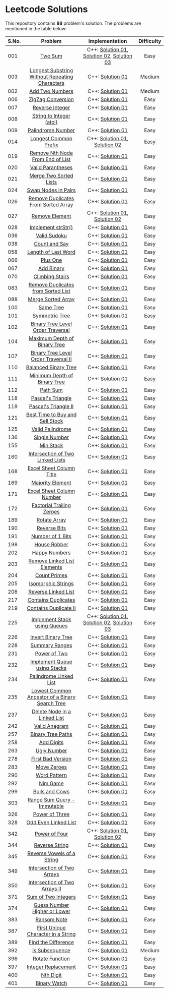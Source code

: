 # Leetcode Solutions

This repository contains **88** problem's solution. The problems are mentioned in the table below:

S.No.|Problem | Implementation | Difficulty
--- | :---: | :---: | :---:
001 | [Two Sum](https://leetcode.com/problems/two-sum/) | C++: [Solution 01](https://github.com/sarsjits/Programming-Puzzles/blob/master/leetcode/P001S01.cpp), [Solution 02](https://github.com/sarsjits/Programming-Puzzles/blob/master/leetcode/P001S02.cpp), [Solution 03](https://github.com/sarsjits/Programming-Puzzles/blob/master/leetcode/P001S03.cpp) | Easy
003 | [Longest Substring Without Repeating Characters](https://leetcode.com/problems/longest-substring-without-repeating-characters/) | C++: [Solution 01](https://github.com/sarsjits/Programming-Puzzles/blob/master/leetcode/P003S01.cpp) | Medium
002 | [Add Two Numbers](https://leetcode.com/problems/add-two-numbers/) | C++: [Solution 01](https://github.com/sarsjits/Programming-Puzzles/blob/master/leetcode/P002S01.cpp) | Medium
006 | [ZigZag Conversion](https://leetcode.com/problems/zigzag-conversion/) | C++: [Solution 01](https://github.com/sarsjits/Programming-Puzzles/blob/master/leetcode/P006S01.cpp) | Easy
007 | [Reverse Integer](https://leetcode.com/problems/reverse-integer/) | C++: [Solution 01](https://github.com/sarsjits/Programming-Puzzles/blob/master/leetcode/P007S01.cpp) | Easy
008 | [String to Integer (atoi) ](https://leetcode.com/problems/string-to-integer-atoi/) | C++: [Solution 01](https://github.com/sarsjits/Programming-Puzzles/blob/master/leetcode/P008S01.cpp) | Easy
009 | [Palindrome Number](https://leetcode.com/problems/palindrome-number/) | C++: [Solution 01](https://github.com/sarsjits/Programming-Puzzles/blob/master/leetcode/P009S01.cpp) | Easy
014 | [Longest Common Prefix](https://leetcode.com/problems/longest-common-prefix/) | C++: [Solution 01](https://github.com/sarsjits/Programming-Puzzles/blob/master/leetcode/P014S01.cpp), [Solution 02](https://github.com/sarsjits/Programming-Puzzles/blob/master/leetcode/P014S02.cpp) | Easy
019 | [Remove Nth Node From End of List](https://leetcode.com/problems/remove-nth-node-from-end-of-list/) | C++: [Solution 01](https://github.com/sarsjits/Programming-Puzzles/blob/master/leetcode/P019S01.cpp) | Easy
020 | [Valid Parantheses](https://leetcode.com/problems/valid-parentheses/) | C++: [Solution 01](https://github.com/sarsjits/Programming-Puzzles/blob/master/leetcode/P020S01.cpp) | Easy
021 | [Merge Two Sorted Lists](https://leetcode.com/problems/merge-two-sorted-lists/) | C++: [Solution 01](https://github.com/sarsjits/Programming-Puzzles/blob/master/leetcode/P021S01.cpp) | Easy
024 | [Swap Nodes in Pairs](https://leetcode.com/problems/swap-nodes-in-pairs/) | C++: [Solution 01](https://github.com/sarsjits/Programming-Puzzles/blob/master/leetcode/P024S01.cpp) | Easy
026 | [Remove Duplicates From Sorted Array](https://leetcode.com/problems/remove-duplicates-from-sorted-array/) | C++: [Solution 01](https://github.com/sarsjits/Programming-Puzzles/blob/master/leetcode/P026S01.cpp) | Easy
027 | [Remove Element](https://leetcode.com/problems/remove-element/) | C++: [Solution 01](https://github.com/sarsjits/Programming-Puzzles/blob/master/leetcode/P027S01.cpp), [Solution 02](https://github.com/sarsjits/Programming-Puzzles/blob/master/leetcode/P027S02.cpp) | Easy
028 | [Implement strStr()](https://leetcode.com/problems/implement-strstr/) | C++: [Solution 01](https://github.com/sarsjits/Programming-Puzzles/blob/master/leetcode/P028S01.cpp) | Easy
036 | [Valid Sudoku](https://leetcode.com/problems/valid-sudoku/) | C++: [Solution 01](https://github.com/sarsjits/Programming-Puzzles/blob/master/leetcode/P036S01.cpp) | Easy
038 | [Count and Say](https://leetcode.com/problems/count-and-say/) | C++: [Solution 01](https://github.com/sarsjits/Programming-Puzzles/blob/master/leetcode/P038S01.cpp) | Easy
058 | [Length of Last Word](https://leetcode.com/problems/length-of-last-word/) | C++: [Solution 01](https://github.com/sarsjits/Programming-Puzzles/blob/master/leetcode/P058S01.cpp) | Easy
066 | [Plus One](https://leetcode.com/problems/plus-one/) | C++: [Solution 01](https://github.com/sarsjits/Programming-Puzzles/blob/master/leetcode/P066S01.cpp) | Easy
067 | [Add Binary](https://leetcode.com/problems/add-binary) | C++: [Solution 01](https://github.com/sarsjits/Programming-Puzzles/blob/master/leetcode/P067S01.cpp) | Easy
070 | [Climbing Stairs](https://leetcode.com/problems/climbing-stairs/) | C++: [Solution 01](https://github.com/sarsjits/Programming-Puzzles/blob/master/leetcode/P070S01.cpp) | Easy 
083 | [Remove Duplicates from Sorted List](https://leetcode.com/problems/remove-duplicates-from-sorted-list/) | C++: [Solution 01](https://github.com/sarsjits/Programming-Puzzles/blob/master/leetcode/P083S01.cpp) | Easy
088 | [Merge Sorted Array](https://leetcode.com/problems/merge-sorted-array/) | C++: [Solution 01](https://github.com/sarsjits/Programming-Puzzles/blob/master/leetcode/P088S01.cpp) | Easy
100 | [Same Tree](https://leetcode.com/problems/same-tree/) | C++: [Solution 01](https://github.com/sarsjits/Programming-Puzzles/blob/master/leetcode/P100S01.cpp) | Easy
101 | [Symmetric Tree](https://leetcode.com/problems/symmetric-tree/) | C++: [Solution 01](https://github.com/sarsjits/Programming-Puzzles/blob/master/leetcode/P101S01.cpp) | Easy
102 | [Binary Tree Level Order Traversal](https://leetcode.com/problems/binary-tree-level-order-traversal/) | C++: [Solution 01](https://github.com/sarsjits/Programming-Puzzles/blob/master/leetcode/P102S01.cpp) | Easy
104 | [Maximum Depth of Binary Tree](https://leetcode.com/problems/maximum-depth-of-binary-tree/) | C++: [Solution 01](https://github.com/sarsjits/Programming-Puzzles/blob/master/leetcode/P104S01.cpp) | Easy
107 | [Binary Tree Level Order Traversal II](https://leetcode.com/problems/binary-tree-level-order-traversal-ii/) | C++: [Solution 01](https://github.com/sarsjits/Programming-Puzzles/blob/master/leetcode/P107S01.cpp) | Easy
110 | [Balanced Binary Tree](https://leetcode.com/problems/balanced-binary-tree/) | C++: [Solution 01](https://github.com/sarsjits/Programming-Puzzles/blob/master/leetcode/P110S01.cpp) | Easy
111 | [Minimum Depth of Binary Tree](https://leetcode.com/problems/minimum-depth-of-binary-tree/) | C++: [Solution 01](https://github.com/sarsjits/Programming-Puzzles/blob/master/leetcode/P111S01.cpp) | Easy
112 | [Path Sum](https://leetcode.com/problems/path-sum/) | C++: [Solution 01](https://github.com/sarsjits/Programming-Puzzles/blob/master/leetcode/P112S01.cpp) | Easy
118 | [Pascal's Triangle](https://leetcode.com/problems/pascals-triangle/) | C++: [Solution 01](https://github.com/sarsjits/Programming-Puzzles/blob/master/leetcode/P118S01.cpp) | Easy
119 | [Pascal's Triangle II](https://leetcode.com/problems/pascals-triangle-ii/) | C++: [Solution 01](https://github.com/sarsjits/Programming-Puzzles/blob/master/leetcode/P119S01.cpp) | Easy
121 | [Best Time to Buy and Sell Stock](https://leetcode.com/problems/best-time-to-buy-and-sell-stock/) | C++: [Solution 01](https://github.com/sarsjits/Programming-Puzzles/blob/master/leetcode/P121S01.cpp) | Easy
125 | [Valid Palindrome](https://leetcode.com/problems/valid-palindrome/) | C++: [Solution 01](https://github.com/sarsjits/Programming-Puzzles/blob/master/leetcode/P125S01.cpp) | Easy
136 | [Single Number](https://leetcode.com/problems/single-number/) | C++: [Solution 01](https://github.com/sarsjits/Programming-Puzzles/blob/master/leetcode/P136S01.cpp) | Easy
155 | [Min Stack](https://leetcode.com/problems/min-stack/) | C++: [Solution 01](https://github.com/sarsjits/Programming-Puzzles/blob/master/leetcode/P155S01.cpp) | Easy
160 | [Intersection of Two Linked Lists](https://leetcode.com/problems/intersection-of-two-linked-lists/) | C++: [Solution 01](https://github.com/sarsjits/Programming-Puzzles/blob/master/leetcode/P160S01.cpp) | Easy
168 | [Excel Sheet Column Title](https://leetcode.com/problems/excel-sheet-column-title/) | C++: [Solution 01](https://github.com/sarsjits/Programming-Puzzles/blob/master/leetcode/P168S01.cpp) | Easy
169 | [Majority Element](https://leetcode.com/problems/majority-element/) | C++: [Solution 01](https://github.com/sarsjits/Programming-Puzzles/blob/master/leetcode/P169S01.cpp) | Easy
171 | [Excel Sheet Column Number](https://leetcode.com/problems/excel-sheet-column-number/) | C++: [Solution 01](https://github.com/sarsjits/Programming-Puzzles/blob/master/leetcode/P171S01.cpp) | Easy
172 | [Factorial Trailing Zeroes](https://leetcode.com/problems/factorial-trailing-zeroes/) | C++: [Solution 01](https://github.com/sarsjits/Programming-Puzzles/blob/master/leetcode/P172S01.cpp) | Easy
189 | [Rotate Array](https://leetcode.com/problems/rotate-array/) | C++: [Solution 01](https://github.com/sarsjits/Programming-Puzzles/blob/master/leetcode/P189S01.cpp) | Easy
190 | [Reverse Bits](https://leetcode.com/problems/reverse-bits/) | C++: [Solution 01](https://github.com/sarsjits/Programming-Puzzles/blob/master/leetcode/P190S01.cpp) | Easy
191 | [Number of 1 Bits](https://leetcode.com/problems/number-of-1-bits/) | C++: [Solution 01](https://github.com/sarsjits/Programming-Puzzles/blob/master/leetcode/P191S01.cpp) | Easy
198 | [House Robber](https://leetcode.com/problems/house-robber/) | C++: [Solution 01](https://github.com/sarsjits/Programming-Puzzles/blob/master/leetcode/P198S01.cpp) | Easy
202 | [Happy Numbers](https://leetcode.com/problems/happy-number/) | C++: [Solution 01](https://github.com/sarsjits/Programming-Puzzles/blob/master/leetcode/P202S01.cpp) | Easy
203 | [Remove Linked List Elements](https://leetcode.com/problems/remove-linked-list-elements/) | C++: [Solution 01](https://github.com/sarsjits/Programming-Puzzles/blob/master/leetcode/P203S01.cpp) | Easy
204 | [Count Primes](https://leetcode.com/problems/count-primes/) | C++: [Solution 01](https://github.com/sarsjits/Programming-Puzzles/blob/master/leetcode/P204S01.cpp) | Easy
205 | [Isomorphic Strings](https://leetcode.com/problems/isomorphic-strings/) | C++: [Solution 01](https://github.com/sarsjits/Programming-Puzzles/blob/master/leetcode/P205S01.cpp) | Easy
206 | [Reverse Linked List](https://leetcode.com/problems/reverse-linked-list/) | C++: [Solution 01](https://github.com/sarsjits/Programming-Puzzles/blob/master/leetcode/P206S01.cpp) | Easy
217 | [Contains Duplicates](https://leetcode.com/problems/contains-duplicate/) | C++: [Solution 01](https://github.com/sarsjits/Programming-Puzzles/blob/master/leetcode/P217S01.cpp) | Easy
219 | [Contains Duplicate II](https://leetcode.com/problems/contains-duplicate-ii/) | C++: [Solution 01](https://github.com/sarsjits/Programming-Puzzles/blob/master/leetcode/P219S01.cpp) | Easy
225 | [Implement Stack using Queues](https://leetcode.com/problems/implement-stack-using-queues/) | C++: [Solution 01](https://github.com/sarsjits/Programming-Puzzles/blob/master/leetcode/P225S01.cpp), [Solution 02](https://github.com/sarsjits/Programming-Puzzles/blob/master/leetcode/P225S02.cpp), [Solution 03](https://github.com/sarsjits/Programming-Puzzles/blob/master/leetcode/P225S03.cpp) | Easy
226 | [Invert Binary Tree](https://leetcode.com/problems/invert-binary-tree/) | C++: [Solution 01](https://github.com/sarsjits/Programming-Puzzles/blob/master/leetcode/P226S01.cpp) | Easy
228 | [Summary Ranges](https://leetcode.com/problems/summary-ranges/) | C++: [Solution 01](https://github.com/sarsjits/Programming-Puzzles/blob/master/leetcode/P228S01.cpp) | Easy
231 | [Power of Two](https://leetcode.com/problems/power-of-two/) | C++: [Solution 01](https://github.com/sarsjits/Programming-Puzzles/blob/master/leetcode/P231S01.cpp) | Easy
232 | [Implement Queue using Stacks](https://leetcode.com/problems/implement-queue-using-stacks/) | C++: [Solution 01](https://github.com/sarsjits/Programming-Puzzles/blob/master/leetcode/P232S01.cpp) | Easy
234 | [Palindrome Linked List](https://leetcode.com/problems/palindrome-linked-list/) | C++: [Solution 01](https://github.com/sarsjits/Programming-Puzzles/blob/master/leetcode/P234S01.cpp) | Easy
235 | [Lowest Common Ancestor of a Binary Search Tree](https://leetcode.com/problems/lowest-common-ancestor-of-a-binary-search-tree/) | C++: [Solution 01](https://github.com/sarsjits/Programming-Puzzles/blob/master/leetcode/P235S01.cpp) | Easy
237 | [Delete Node in a Linked List](https://leetcode.com/problems/delete-node-in-a-linked-list/) | C++: [Solution 01](https://github.com/sarsjits/Programming-Puzzles/blob/master/leetcode/P237S01.cpp) | Easy
242 | [Valid Anagram](https://leetcode.com/problems/valid-anagram/) | C++: [Solution 01](https://github.com/sarsjits/Programming-Puzzles/blob/master/leetcode/P242S01.cpp) | Easy
257 | [Binary Tree Paths](https://leetcode.com/problems/binary-tree-paths/) | C++: [Solution 01](https://github.com/sarsjits/Programming-Puzzles/blob/master/leetcode/P257S01.cpp) | Easy
258 | [Add Digits](https://leetcode.com/problems/add-digits/) | C++: [Solution 01](https://github.com/sarsjits/Programming-Puzzles/blob/master/leetcode/P258S01.cpp) | Easy
263 | [Ugly Number](https://leetcode.com/problems/ugly-number/) | C++: [Solution 01](https://github.com/sarsjits/Programming-Puzzles/blob/master/leetcode/P263S01.cpp) | Easy
278 | [First Bad Version](https://leetcode.com/problems/first-bad-version/) | C++: [Solution 01](https://github.com/sarsjits/Programming-Puzzles/blob/master/leetcode/P278S01.cpp) | Easy
283 | [Move Zeroes](https://leetcode.com/problems/move-zeroes/) | C++: [Solution 01](https://github.com/sarsjits/Programming-Puzzles/blob/master/leetcode/P283S01.cpp) | Easy
290 | [Word Pattern](https://leetcode.com/problems/word-pattern/) | C++: [Solution 01](https://github.com/sarsjits/Programming-Puzzles/blob/master/leetcode/P290S01.cpp) | Easy
292 | [Nim Game](https://leetcode.com/problems/nim-game/) | C++: [Solution 01](https://github.com/sarsjits/Programming-Puzzles/blob/master/leetcode/P292S01.cpp) | Easy
299 | [Bulls and Cows](https://leetcode.com/problems/bulls-and-cows/) | C++: [Solution 01](https://github.com/sarsjits/Programming-Puzzles/blob/master/leetcode/P299S01.cpp) | Easy
303 | [Range Sum Query - Immutable](https://leetcode.com/problems/range-sum-query-immutable/) | C++: [Solution 01](https://github.com/sarsjits/Programming-Puzzles/blob/master/leetcode/P303S01.cpp) | Easy
326 | [Power of Three](https://leetcode.com/problems/power-of-three/) | C++: [Solution 01](https://github.com/sarsjits/Programming-Puzzles/blob/master/leetcode/P326S01.cpp) | Easy
328 | [Odd Even Linked List](https://leetcode.com/problems/odd-even-linked-list/) | C++: [Solution 01](https://github.com/sarsjits/Programming-Puzzles/blob/master/leetcode/P328S01.cpp) | Easy
342 | [Power of Four](https://leetcode.com/problems/power-of-four/) | C++: [Solution 01](https://github.com/sarsjits/Programming-Puzzles/blob/master/leetcode/P342S01.cpp), [Solution 02](https://github.com/sarsjits/Programming-Puzzles/blob/master/leetcode/P342S02.cpp) | Easy
344 | [Reverse String](https://leetcode.com/problems/reverse-string/) | C++: [Solution 01](https://github.com/sarsjits/Programming-Puzzles/blob/master/leetcode/P344S01.cpp) | Easy
345 | [Reverse Vowels of a String](https://leetcode.com/problems/reverse-vowels-of-a-string/) | C++: [Solution 01](https://github.com/sarsjits/Programming-Puzzles/blob/master/leetcode/P345S01.cpp) | Easy
349 | [Intersection of Two Arrays](https://leetcode.com/problems/intersection-of-two-arrays/) | C++: [Solution 01](https://github.com/sarsjits/Programming-Puzzles/blob/master/leetcode/P349S01.cpp) | Easy
350 | [Intersection of Two Arrays II](https://leetcode.com/problems/intersection-of-two-arrays-ii/) | C++: [Solution 01](https://github.com/sarsjits/Programming-Puzzles/blob/master/leetcode/P350S01.cpp) | Easy
371 | [Sum of Two Integers](https://leetcode.com/problems/sum-of-two-integers/) | C++: [Solution 01](https://github.com/sarsjits/Programming-Puzzles/blob/master/leetcode/P371S01.cpp) | Easy
374 | [Guess Number Higher or Lower](https://leetcode.com/problems/guess-number-higher-or-lower/) | C++: [Solution 01](https://github.com/sarsjits/Programming-Puzzles/blob/master/leetcode/P374S01.cpp) | Easy
383 | [Ransom Note](https://leetcode.com/problems/ransom-note/) | C++: [Solution 01](https://github.com/sarsjits/Programming-Puzzles/blob/master/leetcode/P383S01.cpp) | Easy
387 | [First Unique Character in a String](https://leetcode.com/problems/first-unique-character-in-a-string/) | C++: [Solution 01](https://github.com/sarsjits/Programming-Puzzles/blob/master/leetcode/P387S01.cpp) | Easy
389 | [Find the Difference](https://leetcode.com/problems/find-the-difference/) | C++: [Solution 01](https://github.com/sarsjits/Programming-Puzzles/blob/master/leetcode/P389S01.cpp) | Easy
392 | [Is Subsequence](https://leetcode.com/problems/is-subsequence/) | C++: [Solution 01](https://github.com/sarsjits/Programming-Puzzles/blob/master/leetcode/P392S01.cpp) | Medium
396 | [Rotate Function](https://leetcode.com/problems/rotate-function) | C++: [Solution 01](https://github.com/sarsjits/Programming-Puzzles/blob/master/leetcode/P396S01.cpp) | Easy
397 | [Integer Replacement](https://leetcode.com/problems/integer-replacement/) | C++: [Solution 01](https://github.com/sarsjits/Programming-Puzzles/blob/master/leetcode/P397S01.cpp) | Easy
400 | [Nth Digit](https://leetcode.com/problems/nth-digit/) | C++: [Solution 01](https://github.com/sarsjits/Programming-Puzzles/blob/master/leetcode/P400S01.cpp) | Easy
401 | [Binary Watch](https://leetcode.com/problems/binary-watch/) | C++: [Solution 01](https://github.com/sarsjits/Programming-Puzzles/blob/master/leetcode/P401S01.cpp) | Easy
